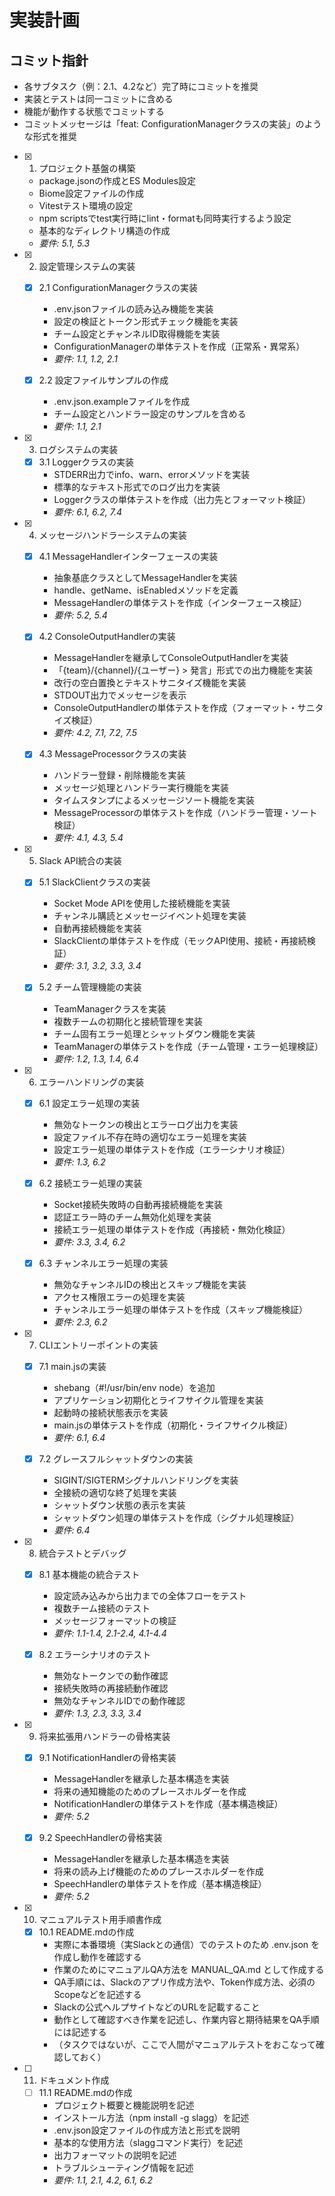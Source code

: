 # 実装計画

## コミット指針
- 各サブタスク（例：2.1、4.2など）完了時にコミットを推奨
- 実装とテストは同一コミットに含める
- 機能が動作する状態でコミットする
- コミットメッセージは「feat: ConfigurationManagerクラスの実装」のような形式を推奨

- [x] 1. プロジェクト基盤の構築
  - package.jsonの作成とES Modules設定
  - Biome設定ファイルの作成
  - Vitestテスト環境の設定
  - npm scriptsでtest実行時にlint・formatも同時実行するよう設定
  - 基本的なディレクトリ構造の作成
  - _要件: 5.1, 5.3_

- [x] 2. 設定管理システムの実装
  - [x] 2.1 ConfigurationManagerクラスの実装
    - .env.jsonファイルの読み込み機能を実装
    - 設定の検証とトークン形式チェック機能を実装
    - チーム設定とチャンネルID取得機能を実装
    - ConfigurationManagerの単体テストを作成（正常系・異常系）
    - _要件: 1.1, 1.2, 2.1_

  - [x] 2.2 設定ファイルサンプルの作成
    - .env.json.exampleファイルを作成
    - チーム設定とハンドラー設定のサンプルを含める
    - _要件: 1.1, 2.1_

- [x] 3. ログシステムの実装
  - [x] 3.1 Loggerクラスの実装
    - STDERR出力でinfo、warn、errorメソッドを実装
    - 標準的なテキスト形式でのログ出力を実装
    - Loggerクラスの単体テストを作成（出力先とフォーマット検証）
    - _要件: 6.1, 6.2, 7.4_

- [x] 4. メッセージハンドラーシステムの実装
  - [x] 4.1 MessageHandlerインターフェースの実装
    - 抽象基底クラスとしてMessageHandlerを実装
    - handle、getName、isEnabledメソッドを定義
    - MessageHandlerの単体テストを作成（インターフェース検証）
    - _要件: 5.2, 5.4_

  - [x] 4.2 ConsoleOutputHandlerの実装
    - MessageHandlerを継承してConsoleOutputHandlerを実装
    - 「{team}/{channel}/{ユーザー} > 発言」形式での出力機能を実装
    - 改行の空白置換とテキストサニタイズ機能を実装
    - STDOUT出力でメッセージを表示
    - ConsoleOutputHandlerの単体テストを作成（フォーマット・サニタイズ検証）
    - _要件: 4.2, 7.1, 7.2, 7.5_

  - [x] 4.3 MessageProcessorクラスの実装
    - ハンドラー登録・削除機能を実装
    - メッセージ処理とハンドラー実行機能を実装
    - タイムスタンプによるメッセージソート機能を実装
    - MessageProcessorの単体テストを作成（ハンドラー管理・ソート検証）
    - _要件: 4.1, 4.3, 5.4_

- [x] 5. Slack API統合の実装
  - [x] 5.1 SlackClientクラスの実装
    - Socket Mode APIを使用した接続機能を実装
    - チャンネル購読とメッセージイベント処理を実装
    - 自動再接続機能を実装
    - SlackClientの単体テストを作成（モックAPI使用、接続・再接続検証）
    - _要件: 3.1, 3.2, 3.3, 3.4_

  - [x] 5.2 チーム管理機能の実装
    - TeamManagerクラスを実装
    - 複数チームの初期化と接続管理を実装
    - チーム固有エラー処理とシャットダウン機能を実装
    - TeamManagerの単体テストを作成（チーム管理・エラー処理検証）
    - _要件: 1.2, 1.3, 1.4, 6.4_

- [x] 6. エラーハンドリングの実装
  - [x] 6.1 設定エラー処理の実装
    - 無効なトークンの検出とエラーログ出力を実装
    - 設定ファイル不存在時の適切なエラー処理を実装
    - 設定エラー処理の単体テストを作成（エラーシナリオ検証）
    - _要件: 1.3, 6.2_

  - [x] 6.2 接続エラー処理の実装
    - Socket接続失敗時の自動再接続機能を実装
    - 認証エラー時のチーム無効化処理を実装
    - 接続エラー処理の単体テストを作成（再接続・無効化検証）
    - _要件: 3.3, 3.4, 6.2_

  - [x] 6.3 チャンネルエラー処理の実装
    - 無効なチャンネルIDの検出とスキップ機能を実装
    - アクセス権限エラーの処理を実装
    - チャンネルエラー処理の単体テストを作成（スキップ機能検証）
    - _要件: 2.3, 6.2_

- [x] 7. CLIエントリーポイントの実装
  - [x] 7.1 main.jsの実装
    - shebang（#!/usr/bin/env node）を追加
    - アプリケーション初期化とライフサイクル管理を実装
    - 起動時の接続状態表示を実装
    - main.jsの単体テストを作成（初期化・ライフサイクル検証）
    - _要件: 6.1, 6.4_

  - [x] 7.2 グレースフルシャットダウンの実装
    - SIGINT/SIGTERMシグナルハンドリングを実装
    - 全接続の適切な終了処理を実装
    - シャットダウン状態の表示を実装
    - シャットダウン処理の単体テストを作成（シグナル処理検証）
    - _要件: 6.4_

- [x] 8. 統合テストとデバッグ
  - [x] 8.1 基本機能の統合テスト
    - 設定読み込みから出力までの全体フローをテスト
    - 複数チーム接続のテスト
    - メッセージフォーマットの検証
    - _要件: 1.1-1.4, 2.1-2.4, 4.1-4.4_

  - [x] 8.2 エラーシナリオのテスト
    - 無効なトークンでの動作確認
    - 接続失敗時の再接続動作確認
    - 無効なチャンネルIDでの動作確認
    - _要件: 1.3, 2.3, 3.3, 3.4_

- [x] 9. 将来拡張用ハンドラーの骨格実装
  - [x] 9.1 NotificationHandlerの骨格実装
    - MessageHandlerを継承した基本構造を実装
    - 将来の通知機能のためのプレースホルダーを作成
    - NotificationHandlerの単体テストを作成（基本構造検証）
    - _要件: 5.2_

  - [x] 9.2 SpeechHandlerの骨格実装
    - MessageHandlerを継承した基本構造を実装
    - 将来の読み上げ機能のためのプレースホルダーを作成
    - SpeechHandlerの単体テストを作成（基本構造検証）
    - _要件: 5.2_

- [x] 10. マニュアルテスト用手順書作成
  - [x] 10.1 README.mdの作成
    - 実際に本番環境（実Slackとの通信）でのテストのため .env.json を作成し動作を確認する
    - 作業のためにマニュアルQA方法を MANUAL_QA.md として作成する
    - QA手順には、Slackのアプリ作成方法や、Token作成方法、必須のScopeなどを記述する
    - Slackの公式ヘルプサイトなどのURLを記載すること
    - 動作として確認すべき作業を記述し、作業内容と期待結果をQA手順には記述する
    - （タスクではないが、ここで人間がマニュアルテストをおこなって確認しておく）

- [ ] 11. ドキュメント作成
  - [ ] 11.1 README.mdの作成
    - プロジェクト概要と機能説明を記述
    - インストール方法（npm install -g slagg）を記述
    - .env.json設定ファイルの作成方法と形式を説明
    - 基本的な使用方法（slaggコマンド実行）を記述
    - 出力フォーマットの説明を記述
    - トラブルシューティング情報を記述
    - _要件: 1.1, 2.1, 4.2, 6.1, 6.2_
